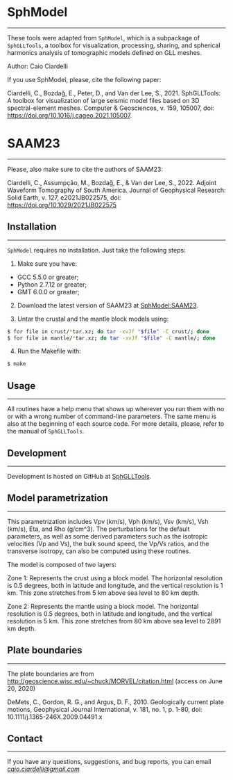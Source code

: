 # SphModel
-----------------------

These tools were adapted from `SphModel`, which is a subpackage of `SphGLLTools`, a toolbox for visualization, processing, sharing, and spherical harmonics analysis of tomographic models defined on GLL meshes.

Author: Caio Ciardelli

If you use SphModel, please, cite the following paper:

Ciardelli, C., Bozdağ, E., Peter, D., and Van der Lee, S., 2021. SphGLLTools: A toolbox for visualization of large seismic model files based on 3D spectral-element meshes. Computer & Geosciences, v. 159, 105007, doi: https://doi.org/10.1016/j.cageo.2021.105007.

# SAAM23
-----------------------

Please, also make sure to cite the authors of SAAM23:

Ciardelli, C., Assumpção, M., Bozdağ, E., & Van der Lee, S., 2022. Adjoint Waveform Tomography of South America. Journal of Geophysical Research: Solid Earth, v. 127, e2021JB022575, doi: https://doi.org/10.1029/2021JB022575

## Installation
-----------------------

`SphModel` requires no installation. Just take the following steps:

1. Make sure you have:

* GCC 5.5.0 or greater;
* Python 2.7.12 or greater;
* GMT 6.0.0 or greater;

2. Download the latest version of SAAM23 at [SphModel:SAAM23](https://github.com/caiociardelli/saam23).

3. Untar the crustal and the mantle block models using:

```sh
$ for file in crust/*tar.xz; do tar -xvJf "$file" -C crust/; done
$ for file in mantle/*tar.xz; do tar -xvJf "$file" -C mantle/; done
```

4. Run the Makefile with:

```sh
$ make
```

## Usage
-----------------------

All routines have a help menu that shows up wherever you run them with no or with a wrong number of command-line parameters. The
same menu is also at the beginning of each source code. For more details, please, refer to the manual of `SphGLLTools`.

## Development
-----------------------

Development is hosted on GitHub at [SphGLLTools](https://github.com/caiociardelli/sphglltools).

## Model parametrization
-----------------------

This parametrization includes Vpv (km/s), Vph (km/s), Vsv (km/s), Vsh (km/s), Eta, and Rho (g/cm^3). The perturbations for the default parameters, as well as some derived parameters such as the isotropic velocities (Vp and Vs), the bulk sound speed, the Vp/Vs ratios, and the transverse isotropy, can also be computed using these routines.

The model is composed of two layers:

Zone 1: Represents the crust using a block model. The horizontal resolution is 0.5 degrees, both in latitude and longitude, and the vertical resolution is 1 km. This zone stretches from 5 km above sea level to 80 km depth.

Zone 2: Represents the mantle using a block model. The horizontal resolution is 0.5 degrees, both in latitude and longitude, and the vertical resolution is 5 km. This zone stretches from 80 km above sea level to 2891 km depth.

## Plate boundaries
-----------------------

The plate boundaries are from http://geoscience.wisc.edu/~chuck/MORVEL/citation.html (access on June 20, 2020)

DeMets, C., Gordon, R. G., and Argus, D. F., 2010. Geologically current plate motions, Geophysical Journal International, v. 181, no. 1, p. 1-80, doi: 10.1111/j.1365-246X.2009.04491.x

## Contact
-----------------------

If you have any questions, suggestions, and bug reports, you can email *caio.ciardelli@gmail.com*

